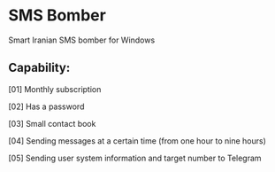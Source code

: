 
# SMS Bomber
Smart Iranian SMS bomber for Windows

## Capability:
[01] Monthly subscription

[02] Has a password

[03] Small contact book

[04] Sending messages at a certain time (from one hour to nine hours)

[05] Sending user system information and target number to Telegram
